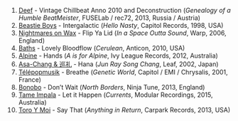 1. [Deef](http://musicbrainz.org/artist/4e1edbee-5bd0-4063-9ef8-6457acd3b41d) - Vintage Chillbeat Anno 2010 and Deconstruction (_Genealogy of a Humble BeatMeister_, FUSELab / rec72, 2013, Russia / Austria)
1. [Beastie Boys](http://musicbrainz.org/artist/9beb62b2-88db-4cea-801e-162cd344ee53) - Intergalactic (_Hello Nasty_, Capitol Records, 1998, USA)
1. [Nightmares on Wax](http://musicbrainz.org/artist/b8c5cc4f-239f-4e02-b46f-b040b77c2030) - Flip Ya Lid (_In a Space Outta Sound_, Warp, 2006, England)
1. [Baths](http://musicbrainz.org/artist/84a5c934-8318-4080-8606-32b80e1b054a) - Lovely Bloodflow (_Cerulean_, Anticon, 2010, USA)
1. [Alpine](http://musicbrainz.org/artist/d7f0c2fe-00fb-4248-995a-dbfd5a87331a) - Hands (_A is for Alpine_, Ivy League Records, 2012, Australia)
1. [Asa-Chang & 巡礼](http://musicbrainz.org/artist/ad7f6f52-e243-4bd0-b077-a7f08dc66d06) - Hana (_Jun Ray Song Chang_, Leaf, 2002, Japan)
1. [Télépopmusik](http://musicbrainz.org/artist/265f242e-cf4e-4fbe-a3fe-43112387172f) - Breathe (_Genetic World_, Capitol / EMI / Chrysalis, 2001, France)
1. [Bonobo](http://musicbrainz.org/artist/9a709693-b4f8-4da9-8cc1-038c911a61be) - Don’t Wait (_North Borders_, Ninja Tune, 2013, England)
1. [Tame Impala](http://musicbrainz.org/artist/63aa26c3-d59b-4da4-84ac-716b54f1ef4d) - Let it Happen (_Currents_, Modular Recordings, 2015, Australia)
1. [Toro Y Moi](http://musicbrainz.org/artist/3a6d6481-142d-423f-91d4-55bbfff318ed) - Say That (_Anything in Return_, Carpark Records, 2013, USA)